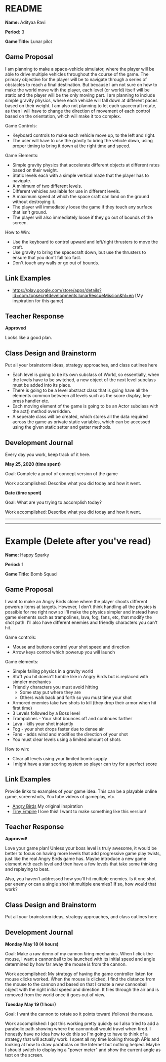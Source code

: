 # README #

**Name:**	Adityaa Ravi

**Period:**	3

**Game Title:** Lunar pilot

## Game Proposal ##

I am planning to make a space-vehicle simulator, where the player will be able to drive multiple vehicles 
throughout the course of the game. The primary objective for the player will be to navigate through a series
of obstacles to reach a final destination. But because I am not sure on how to make the world move with the
player, each level (or world) itself will be static and the player will be the only moving part. I am planning
to include simple gravity physics, where each vehicle will fall down at different paces based on their weight. 
I am also not planning to let each spacecraft rotate, as then I will have to change the direction of movement
of each control based on the orientation, which will make it too complex.

Game Controls:

+ Keyboard controls to make each vehicle move up, to the left and right.
+ The user will have to use the gravity to bring the vehicle down, using proper timing to bring it down at the right time and speed.

Game Elements:

+ Simple gravity physics that accelerate different objects at different rates based on their weight.
+ Static levels each with a simple vertical maze that the player has to navigate.
+ A minimum of two different levels.
+ Different vehicles available for use in different levels.
+ A maximum speed at which the space craft can land on the ground without destroying it.
+ The player will immediately loose the game if they touch any surface that isn't ground.
+ The player will also immediately loose if they go out of bounds of the screen.

How to Win:

+ Use the keyboard to control upward and left/right thrusters to move the craft.
+ Use gravity to bring the spacecraft down, but use the thrusters to ensure that you don't fall too fast.
+ Don't touch any walls or go out of bounds.

## Link Examples ##

+ https://play.google.com/store/apps/details?id=com.topsecretdevelopments.lunarRescueMission&hl=en [My inspiration for this game]

## Teacher Response ##

**Approved**

Looks like a good plan.

## Class Design and Brainstorm ##

Put all your brainstorm ideas, strategy approaches, and class outlines here

+ Each level is going to be its own subclass of World, so essentially, when the levels have to be switched, a new object of the next level subclass must be added into its place.
+ There is going to be a level abstract class that is going have all the elements common between all levels such as the score display, key-press handler etc.
+ Each moving element of the game is going to be an Actor subclass with the act() method overridden.
+ A seperate class will be created, which stores all the data required across the game as private static variables, which can be accessed using the given static setter and getter methods.

## Development Journal ##

Every day you work, keep track of it here.

**May 25, 2020 (time spent)**

Goal:  Complete a proof of concept version of the game

Work accomplished:  Describe what you did today and how it went.

**Date (time spent)**

Goal:  What are you trying to accomplish today?

Work accomplished:  Describe what you did today and how it went.

***
***


# Example (Delete after you've read) #

**Name:**	Happy Sparky

**Period:**	1

**Game Title:** Bomb Squad

## Game Proposal ##

I want to make an Angry Birds clone where the player shoots different powerup items at targets.  However,
I don't think handling all the physics is possible for me right now so I'll make the physics simpler and
instead have game elements such as trampolines, lava, fog, fans, etc, that modify the shot path.  I'll also
have different enemies and friendly characters you can't hit.

Game controls:

+ Mouse and buttons control your shot speed and direction
+ Arrow keys control which powerup you will launch

Game elements:

+ Simple falling physics in a gravity world
+ Stuff you hit doesn't tumble like in Angry Birds but is replaced with simpler mechanics
+ Friendly characters you must avoid hitting
	+ Some stay put where they are
	+ Others walk back and forth so you must time your shot
+ Armored enemies take two shots to kill (they drop their armor when hit first time)
+ 3 Levels followed by a Boss level
+ Trampolines - Your shot bounces off and continues farther
+ Lava - kills your shot instantly
+ Fog - your shot drops faster due to dense air
+ Fans - adds wind and modifies the direction of your shot
+ You must clear levels using a limited amount of shots

How to win:

+ Clear all levels using your limited bomb supply
+ I might have a star scoring system so player can try for a perfect score

## Link Examples ##
Provide links to examples of your game idea.  This can be a playable online game, screenshots, YouTube videos of gameplay, etc.

+ [Angry Birds](https://www.youtube.com/watch?v=aiiQ8btusrs) My original inspiration
+ [Tiny Empire](http://www.freewebarcade.com/game/tiny-empire/) I love this!  I want to make something like this version!

## Teacher Response ##

**Approved!**

Love your game plan!  Unless your boss level is truly awesome, it would be better to focus on having more
levels that add progressive game play twists, just like the real Angry Birds game has.  Maybe introduce a
new game element with each level and then have a few levels that take some thinking and replaying to beat.

Also, you haven't addressed how you'll hit multiple enemies.  Is it one shot per enemy or can a single shot
hit multiple enemies?  If so, how would that work?

## Class Design and Brainstorm ##

Put all your brainstorm ideas, strategy approaches, and class outlines here

## Development Journal ##

**Monday May 18 (4 hours)**

Goal:  Make a raw demo of my cannon firing mechanics.  When I click the mouse, I want a cannonball to be
       launched with its initial speed and angle determined by how far away the mouse is from the cannon.

Work accomplished:  My strategy of having the game controller listen for mouse clicks worked.  When the
         	        mouse is clicked, I find the distance from the mouse to the cannon and based on that
					I create a new cannonball object with the right initial speed and direction.  It flies
					through the air and is removed from the world once it goes out of view.

**Tuesday May 19 (1 hour)**

Goal:  I want the cannon to rotate so it points toward (follows) the mouse.

Work accomplished:  I got this working pretty quickly so I also tried to add a parabolic path showing where
the cannonball would travel when fired.  I honestly have no idea how to do this so I'm going to have to think
of a strategy that will actually work.  I spent all my time looking through APIs and looking at how to draw
parabolas on the Internet but nothing helped.  Maybe I should switch to displaying a "power meter" and show
the current angle as text on the screen.